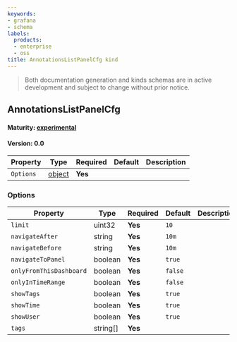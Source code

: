 ```yaml
---
keywords:
- grafana
- schema
labels:
  products:
  - enterprise
  - oss
title: AnnotationsListPanelCfg kind
---
```


> Both documentation generation and kinds schemas are in active development and subject to change without prior notice.

## AnnotationsListPanelCfg

#### Maturity: [experimental](../../../maturity/#experimental)

#### Version: 0.0

| Property  | Type               | Required | Default | Description |
| --------- | ------------------ | -------- | ------- | ----------- |
| `Options` | [object](#options) | **Yes**  |         |             |

### Options

| Property                | Type     | Required | Default | Description |
| ----------------------- | -------- | -------- | ------- | ----------- |
| `limit`                 | uint32   | **Yes**  | `10`    |             |
| `navigateAfter`         | string   | **Yes**  | `10m`   |             |
| `navigateBefore`        | string   | **Yes**  | `10m`   |             |
| `navigateToPanel`       | boolean  | **Yes**  | `true`  |             |
| `onlyFromThisDashboard` | boolean  | **Yes**  | `false` |             |
| `onlyInTimeRange`       | boolean  | **Yes**  | `false` |             |
| `showTags`              | boolean  | **Yes**  | `true`  |             |
| `showTime`              | boolean  | **Yes**  | `true`  |             |
| `showUser`              | boolean  | **Yes**  | `true`  |             |
| `tags`                  | string[] | **Yes**  |         |             |
